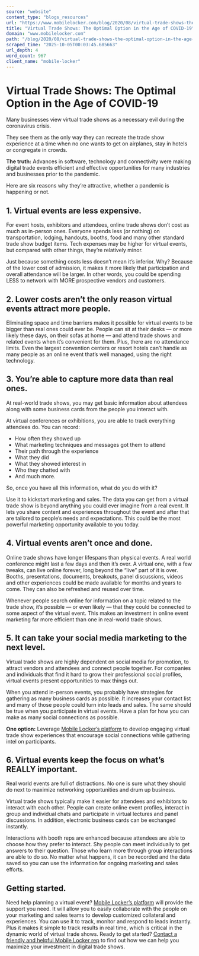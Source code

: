 ```yaml
---
source: "website"
content_type: "blogs_resources"
url: "https://www.mobilelocker.com/blog/2020/08/virtual-trade-shows-the-optimal-option-in-the-age-of-covid-19/"
title: "Virtual Trade Shows: The Optimal Option in the Age of COVID-19"
domain: "www.mobilelocker.com"
path: "/blog/2020/08/virtual-trade-shows-the-optimal-option-in-the-age-of-covid-19/"
scraped_time: "2025-10-05T00:03:45.685663"
url_depth: 4
word_count: 967
client_name: "mobile-locker"
---
```


# Virtual Trade Shows: The Optimal Option in the Age of COVID-19

Many businesses view virtual trade shows as a necessary evil during the coronavirus crisis.

They see them as the only way they can recreate the trade show experience at a time when no one wants to get on airplanes, stay in hotels or congregate in crowds.

**The truth:** Advances in software, technology and connectivity were making digital trade events efficient and effective opportunities for many industries and businesses prior to the pandemic.

Here are six reasons why they’re attractive, whether a pandemic is happening or not.

## 1. Virtual events are less expensive.

For event hosts, exhibitors and attendees, online trade shows don’t cost as much as in-person ones. Everyone spends less (or nothing) on transportation, lodging, handouts, booths, food and many other standard trade show budget items. Tech expenses may be higher for virtual events, but compared with other things, they’re relatively minor.

Just because something costs less doesn’t mean it’s inferior. Why? Because of the lower cost of admission, it makes it more likely that participation and overall attendance will be larger. In other words, you could be spending LESS to network with MORE prospective vendors and customers.

## 2. Lower costs aren’t the only reason virtual events attract more people.

Eliminating space and time barriers makes it possible for virtual events to be bigger than real ones could ever be. People can sit at their desks — or more likely these days, on their sofas at home — and attend trade shows and related events when it’s convenient for them. Plus, there are no attendance limits. Even the largest convention centers or resort hotels can’t handle as many people as an online event that’s well managed, using the right technology.

## 3. You’re able to capture more data than real ones.

At real-world trade shows, you may get basic information about attendees along with some business cards from the people you interact with.

At virtual conferences or exhibitions, you are able to track everything attendees do. You can record:

* How often they showed up
* What marketing techniques and messages got them to attend
* Their path through the experience
* What they did
* What they showed interest in
* Who they chatted with
* And much more.

So, once you have all this information, what do you do with it?

Use it to kickstart marketing and sales. The data you can get from a virtual trade show is beyond anything you could ever imagine from a real event. It lets you share content and experiences throughout the event and after that are tailored to people’s needs and expectations. This could be the most powerful marketing opportunity available to you today.

## 4. Virtual events aren’t once and done.

Online trade shows have longer lifespans than physical events. A real world conference might last a few days and then it’s over. A virtual one, with a few tweaks, can live online forever, long beyond the “live” part of it is over. Booths, presentations, documents, breakouts, panel discussions, videos and other experiences could be made available for months and years to come. They can also be refreshed and reused over time.

Whenever people search online for information on a topic related to the trade show, it’s possible — or even likely — that they could be connected to some aspect of the virtual event. This makes an investment in online event marketing far more efficient than one in real-world trade shows.

## 5. It can take your social media marketing to the next level.

Virtual trade shows are highly dependent on social media for promotion, to attract vendors and attendees and connect people together. For companies and individuals that find it hard to grow their professional social profiles, virtual events present opportunities to max things out.

When you attend in-person events, you probably have strategies for gathering as many business cards as possible. It increases your contact list and many of those people could turn into leads and sales. The same should be true when you participate in virtual events. Have a plan for how you can make as many social connections as possible.

**One option:** Leverage [Mobile Locker’s platform](https://www.mobilelocker.com/roles/mobile-locker-for-tradeshows-events/) to develop engaging virtual trade show experiences that encourage social connections while gathering intel on participants.

## 6. Virtual events keep the focus on what’s REALLY important.

Real world events are full of distractions. No one is sure what they should do next to maximize networking opportunities and drum up business.

Virtual trade shows typically make it easier for attendees and exhibitors to interact with each other. People can create online event profiles, interact in group and individual chats and participate in virtual lectures and panel discussions. In addition, electronic business cards can be exchanged instantly.

Interactions with booth reps are enhanced because attendees are able to choose how they prefer to interact. Shy people can meet individually to get answers to their question. Those who learn more through group interactions are able to do so. No matter what happens, it can be recorded and the data saved so you can use the information for ongoing marketing and sales efforts.

## Getting started.

Need help planning a virtual event? [Mobile Locker’s platform](https://www.mobilelocker.com) will provide the support you need. It will allow you to easily collaborate with the people on your marketing and sales teams to develop customized collateral and experiences. You can use it to track, monitor and respond to leads instantly. Plus it makes it simple to track results in real time, which is critical in the dynamic world of virtual trade shows.
Ready to get started? [Contact a friendly and helpful Mobile Locker rep](https://www.mobilelocker.com/discovery-call/) to find out how we can help you maximize your investment in digital trade shows.
